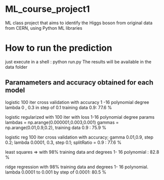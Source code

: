 # ML_course_project1
ML class project that aims to identify the Higgs boson from original data from CERN, using Python ML libraries

# How to run the prediction

just execute in a shell : python run.py
The results will be available in the data folder


## Paramameters and accuracy obtained for each model

logistic 100 iter cross validation with accuracy  1 -16 polynomial degree lambda 0 , 0.3 in step of 0.1 training data 0.9:  77.6 \%

logistic regularized with 100 iter with loss 1-16 polynomial degree params lambdas = np.arange(0.000001,0.003,0.001)  gammas = np.arange(0.01,0.9,0.2), training data 0.9 : 75.9 \%

logistic reg 100 iter cross validation with accuracy; gamma 0.01,0.9, step 0.2; lambda 0.0001, 0.3, step 0.1; splitRatio = 0.9 : 77.6 \%

least squares =>  with 98\% training data and degrees 1- 16 polynomial  : 82.8 \% 

ridge regression with 98\% training data and degrees 1- 16 polynomial. lambda 0.0001 to 0.001 by step of 0.0001: 80.5 \%

